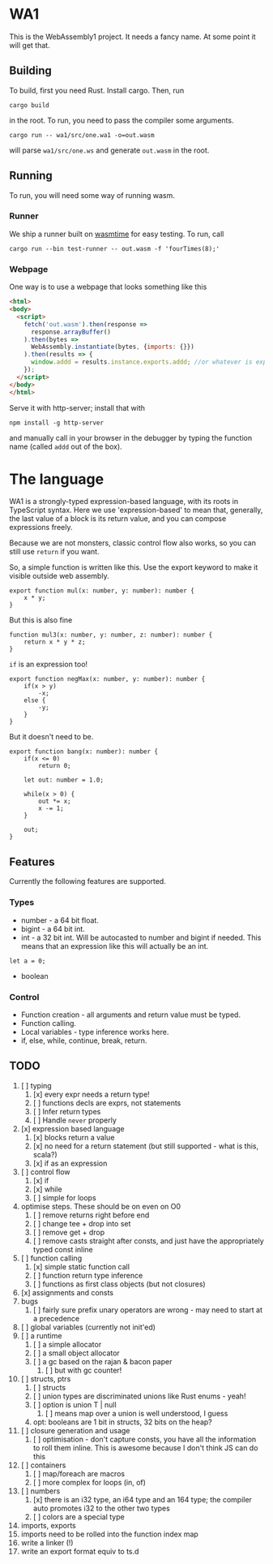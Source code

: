 # WA1

This is the WebAssembly1 project. It needs a fancy name. At some point it will get that.

## Building

To build, first you need Rust. Install cargo. Then, run

```
cargo build
```

in the root. To run, you need to pass the compiler some arguments.

```
cargo run -- wa1/src/one.wa1 -o=out.wasm
```

will parse `wa1/src/one.ws` and generate `out.wasm` in the root.

## Running

To run, you will need some way of running wasm. 

### Runner

We ship a runner built on [wasmtime](https://github.com/bytecodealliance/wasmtime) for easy testing.
To run, call

```
cargo run --bin test-runner -- out.wasm -f 'fourTimes(8);'
```

### Webpage

One way is to use a webpage that looks something like this

```html
<html>
<body>
  <script>
    fetch('out.wasm').then(response =>
      response.arrayBuffer()
    ).then(bytes =>
      WebAssembly.instantiate(bytes, {imports: {}})
    ).then(results => {
      window.addd = results.instance.exports.addd; //or whatever is exported from the file
    });
  </script>
</body>
</html>
```

Serve it with http-server; install that with 

```
npm install -g http-server
```

and manually call in your browser in the debugger by typing the function name (called `addd` out of the box).

# The language

WA1 is a strongly-typed expression-based language, with its roots in TypeScript syntax. Here we use 'expression-based' to mean that, generally,
the last value of a block is its return value, and you can compose expressions freely.

Because we are not monsters, classic control flow also works, so you can still use `return` if you want.

So, a simple function is written like this. Use the export keyword to make it visible outside web assembly.

```
export function mul(x: number, y: number): number {
    x * y;
}
```

But this is also fine
```
function mul3(x: number, y: number, z: number): number {
    return x * y * z;
}
```

`if` is an expression too!

```
export function negMax(x: number, y: number): number {
    if(x > y)
        -x;
    else {
        -y;
    }
}
```

But it doesn't need to be.

```
export function bang(x: number): number {
    if(x <= 0)
        return 0;

    let out: number = 1.0;

    while(x > 0) {
        out *= x;
        x -= 1;
    }

    out;
}
```

## Features

Currently the following features are supported.

### Types

* number - a 64 bit float.
* bigint - a 64 bit int.
* int - a 32 bit int. Will be autocasted to number and bigint if needed. This means that an expression like this will actually be an int.
```
let a = 0;
```
* boolean

### Control

* Function creation - all arguments and return value must be typed.
* Function calling.
* Local variables - type inference works here.
* if, else, while, continue, break, return.

## TODO

1. [ ] typing 
    1. [x] every expr needs a return type!
    1. [ ] functions decls are exprs, not statements
    1. [ ] Infer return types
    1. [ ] Handle `never` properly
1. [x] expression based language
    1. [x] blocks return a value
    1. [x] no need for a return statement (but still supported - what is this, scala?)
    1. [x] if as an expression 
1. [ ] control flow
    1. [x] if
    1. [x] while
    1. [ ] simple for loops
1. optimise steps. These should be on even on O0
    1. [ ] remove returns right before end
    1. [ ] change tee + drop into set
    1. [ ] remove get + drop
    1. [ ] remove casts straight after consts, and just have the appropriately typed const inline
1. [ ] function calling
    1. [x] simple static function call
    1. [ ] function return type inference
    1. [ ] functions as first class objects (but not closures)
1. [x] assignments and consts
1. bugs
    1. [ ] fairly sure prefix unary operators are wrong - may need to start at a precedence
1. [ ] global variables (currently not init'ed)
1. [ ] a runtime
    1. [ ] a simple allocator
    1. [ ] a small object allocator
    1. [ ] a gc based on the rajan & bacon paper
        1. [ ] but with gc counter!
1. [ ] structs, ptrs
    1. [ ] structs
    1. [ ] union types are discriminated unions like Rust enums - yeah!
    1. [ ] option is union T | null
        1. [ ] means map over a union is well understood, I guess
    1. opt: booleans are 1 bit in structs, 32 bits on the heap?
1. [ ] closure generation and usage
    1. [ ] optimisation - don't capture consts, you have all the information to roll them inline. This is awesome because I don't think JS can do this
1. [ ] containers
    1. [ ] map/foreach are macros
    1. [ ] more complex for loops (in, of)
1. [ ] numbers
    1. [x] there is an i32 type, an i64 type and an 164 type; the compiler auto promotes i32 to the other two types
    1. [ ] colors are a special type
1. imports, exports
  1. imports need to be rolled into the function index map
  1. write a linker (!)
  1. write an export format equiv to ts.d

